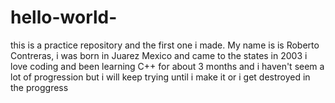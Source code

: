 # hello-world-
this is a practice repository and the first one i made.
My name is is Roberto Contreras, i was born in Juarez Mexico and came to the states in 2003 
i love coding and been learning C++ for about 3 months and i haven't seem a lot of progression but 
i will keep trying until i make it or i get destroyed in the proggress 
